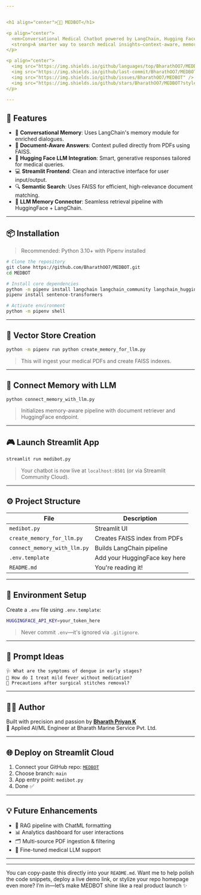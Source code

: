 ```yaml
---


<h1 align="center">🧠💬 MEDBOT</h1>

<p align="center">
  <em>Conversational Medical Chatbot powered by LangChain, Hugging Face, FAISS, and Streamlit</em><br>
  <strong>A smarter way to search medical insights—context-aware, memory-enhanced, and user-friendly</strong>
</p>

<p align="center">
  <img src="https://img.shields.io/github/languages/top/BharathOO7/MEDBOT?color=blue" />
  <img src="https://img.shields.io/github/last-commit/BharathOO7/MEDBOT" />
  <img src="https://img.shields.io/github/issues/BharathOO7/MEDBOT" />
  <img src="https://img.shields.io/github/stars/BharathOO7/MEDBOT?style=social" />
</p>

---
```


## 🚀 Features

- 🧠 **Conversational Memory**: Uses LangChain's memory module for enriched dialogues.
- 📄 **Document-Aware Answers**: Context pulled directly from PDFs using FAISS.
- 🧬 **Hugging Face LLM Integration**: Smart, generative responses tailored for medical queries.
- 💻 **Streamlit Frontend**: Clean and interactive interface for user input/output.
- 🔍 **Semantic Search**: Uses FAISS for efficient, high-relevance document matching.
- 🧠 **LLM Memory Connector**: Seamless retrieval pipeline with HuggingFace + LangChain.

---

## 📦 Installation

> Recommended: Python 3.10+ with Pipenv installed

```bash
# Clone the repository
git clone https://github.com/BharathOO7/MEDBOT.git
cd MEDBOT

# Install core dependencies
python -m pipenv install langchain langchain_community langchain_huggingface faiss-cpu pypdf
pipenv install sentence-transformers

# Activate environment
python -m pipenv shell
```

---

## 🧠 Vector Store Creation

```bash
python -m pipenv run python create_memory_for_llm.py
```

> This will ingest your medical PDFs and create FAISS indexes.

---

## 🔌 Connect Memory with LLM

```bash
python connect_memory_with_llm.py
```

> Initializes memory-aware pipeline with document retriever and HuggingFace endpoint.

---

## 🎮 Launch Streamlit App

```bash
streamlit run medibot.py
```

> Your chatbot is now live at `localhost:8501` (or via Streamlit Community Cloud).

---

## ⚙️ Project Structure

| File | Description |
|------|-------------|
| `medibot.py` | Streamlit UI |
| `create_memory_for_llm.py` | Creates FAISS index from PDFs |
| `connect_memory_with_llm.py` | Builds LangChain pipeline |
| `.env.template` | Add your HuggingFace key here |
| `README.md` | You're reading it! |

---

## 🔐 Environment Setup

Create a `.env` file using `.env.template`:

```bash
HUGGINGFACE_API_KEY=your_token_here
```

> Never commit `.env`—it's ignored via `.gitignore`.

---

## 📌 Prompt Ideas

```text
🩺 What are the symptoms of dengue in early stages?
💊 How do I treat mild fever without medication?
🧼 Precautions after surgical stitches removal?
```

---

## 👨‍💻 Author

Built with precision and passion by **[Bharath Priyan K](https://github.com/BharathOO7)**  
🚀 Applied AI/ML Engineer at Bharath Marine Service Pvt. Ltd.

---

## 🌐 Deploy on Streamlit Cloud

1. Connect your GitHub repo: [`MEDBOT`](https://github.com/BharathOO7/MEDBOT.git)
2. Choose branch: `main`
3. App entry point: `medibot.py`
4. Done ✅

---

## 💡 Future Enhancements

- 🔄 RAG pipeline with ChatML formatting
- 📊 Analytics dashboard for user interactions
- 🗂️ Multi-source PDF ingestion & filtering
- 🧬 Fine-tuned medical LLM support

---

---

You can copy-paste this directly into your `README.md`. Want me to help polish the code snippets, deploy a live demo link, or stylize your repo homepage even more? I’m in—let’s make MEDBOT shine like a real product launch ✨
